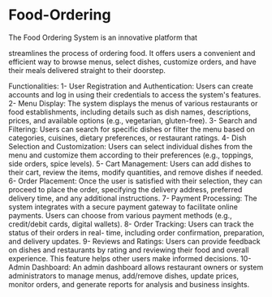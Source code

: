 # Food-Ordering
The Food Ordering System is an innovative platform that

streamlines the process of ordering food. 
It offers users a convenient and efficient way to browse menus, select dishes, customize orders, and have their meals delivered straight to their doorstep.

Functionalities:
1- User Registration and Authentication: Users can create accounts
and log in using their credentials to access the system's features.
2- Menu Display: The system displays the menus of various
restaurants or food establishments, including details such as dish
names, descriptions, prices, and available options (e.g., vegetarian,
gluten-free).
3- Search and Filtering: Users can search for specific dishes or filter the
menu based on categories, cuisines, dietary preferences, or
restaurant ratings.
4- Dish Selection and Customization: Users can select individual dishes
from the menu and customize them according to their preferences
(e.g., toppings, side orders, spice levels).
5- Cart Management: Users can add dishes to their cart, review the
items, modify quantities, and remove dishes if needed.
6- Order Placement: Once the user is satisfied with their selection,
they can proceed to place the order, specifying the delivery
address, preferred delivery time, and any additional instructions.
7- Payment Processing: The system integrates with a secure payment
gateway to facilitate online payments. Users can choose from
various payment methods (e.g., credit/debit cards, digital wallets).
8- Order Tracking: Users can track the status of their orders in real-
time, including order confirmation, preparation, and delivery
updates.
9- Reviews and Ratings: Users can provide feedback on dishes and
restaurants by rating and reviewing their food and overall
experience. This feature helps other users make informed decisions.
10-Admin Dashboard: An admin dashboard allows restaurant owners
or system administrators to manage menus, add/remove dishes,
update prices, monitor orders, and generate reports for analysis
and business insights.

